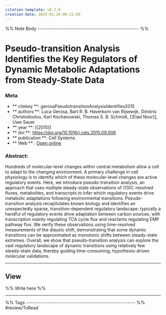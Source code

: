 ```yaml
---
citation-template: v0.2.0
creation-date: 2025:01:29-06:11:09
---
```


%% Note Body --------------------------------------------------- %%
# Pseudo-transition Analysis Identifies the Key Regulators of Dynamic Metabolic Adaptations from Steady-State Data

### Meta
- ** citekey **: gerosaPseudotransitionAnalysisIdentifies2015
- ** authors **: Luca Gerosa, Bart R. B. Haverkorn van Rijsewijk, Dimitris Christodoulou, Karl Kochanowski, Thomas S. B. Schmidt, [[Elad Noor]], Uwe Sauer
- ** year **: [[2015]]
- ** doi **: https://doi.org/10.1016/j.cels.2015.09.008
- ** publication **: Cell Systems
- ** Web ** : [Open online]()


### Abstract:
Hundreds of molecular-level changes within central metabolism allow a cell to adapt to the changing environment. A primary challenge in cell physiology is to identify which of these molecular-level changes are active regulatory events. Here, we introduce pseudo-transition analysis, an approach that uses multiple steady-state observations of (13)C-resolved fluxes, metabolites, and transcripts to infer which regulatory events drive metabolic adaptations following environmental transitions. Pseudo-transition analysis recapitulates known biology and identifies an unexpectedly sparse, transition-dependent regulatory landscape: typically a handful of regulatory events drive adaptation between carbon sources, with transcription mainly regulating TCA cycle flux and reactants regulating EMP pathway flux. We verify these observations using time-resolved measurements of the diauxic shift, demonstrating that some dynamic transitions can be approximated as monotonic shifts between steady-state extremes. Overall, we show that pseudo-transition analysis can explore the vast regulatory landscape of dynamic transitions using relatively few steady-state data, thereby guiding time-consuming, hypothesis-driven molecular validations.

___

## View

%% Write here %%





___
%% Tags  ------------------------------------------------------- %%
#review/ToRead
